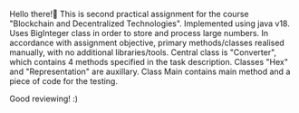 Hello there!👋 
This is second practical assignment for the course "Blockchain and Decentralized Technologies". 
Implemented using java v18. 
Uses BigInteger class in order to store and process large numbers.
In accordance with assignment objective, primary methods/classes realised manually, with no additional libraries/tools.
Central class is "Converter", which contains 4 methods specified in the task description.
Сlasses "Hex" and "Representation" are auxillary.
Class Main contains main method and a piece of code for the testing.

Good reviewing! :)
